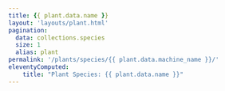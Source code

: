 ```yaml
---
title: {{ plant.data.name }}
layout: 'layouts/plant.html'
pagination:
  data: collections.species
  size: 1
  alias: plant
permalink: '/plants/species/{{ plant.data.machine_name }}/'
eleventyComputed:
    title: "Plant Species: {{ plant.data.name }}"
---
```

